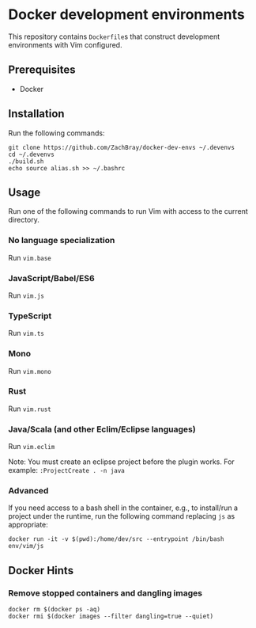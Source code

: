 # Docker development environments

This repository contains `Dockerfile`s that construct development environments with Vim configured.

## Prerequisites

- Docker

## Installation

Run the following commands:

```
git clone https://github.com/ZachBray/docker-dev-envs ~/.devenvs
cd ~/.devenvs
./build.sh
echo source alias.sh >> ~/.bashrc
```

## Usage

Run one of the following commands to run Vim with access to the current directory.

### No language specialization

Run `vim.base`


### JavaScript/Babel/ES6

Run `vim.js`


### TypeScript

Run `vim.ts`


### Mono

Run `vim.mono`


### Rust

Run `vim.rust`

### Java/Scala (and other Eclim/Eclipse languages)

Run `vim.eclim`

Note: You must create an eclipse project before the plugin works. For example: `:ProjectCreate . -n java`


### Advanced

If you need access to a bash shell in the container, e.g., to install/run a project under the runtime, run the following command replacing `js` as appropriate:

```
docker run -it -v $(pwd):/home/dev/src --entrypoint /bin/bash env/vim/js
```

## Docker Hints

### Remove stopped containers and dangling images

```
docker rm $(docker ps -aq)
docker rmi $(docker images --filter dangling=true --quiet)
```
